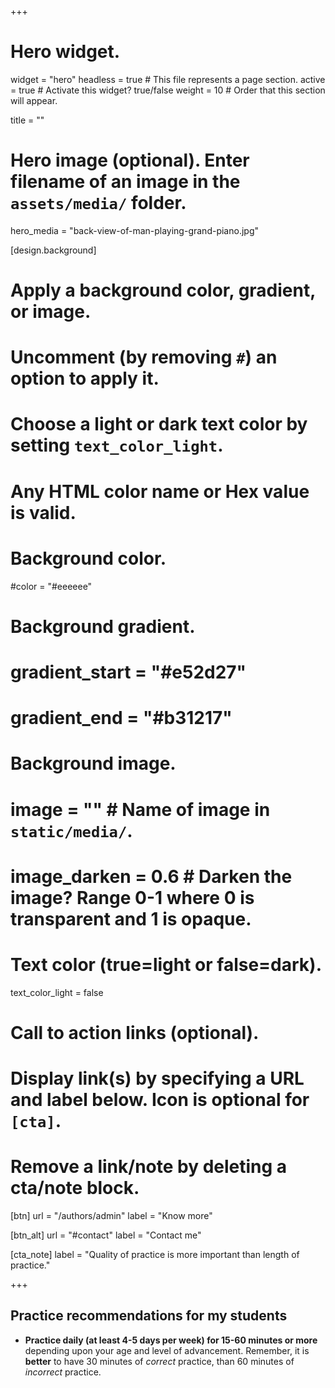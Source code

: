 +++
# Hero widget.
widget = "hero"
headless = true  # This file represents a page section.
active = true  # Activate this widget? true/false
weight = 10  # Order that this section will appear.

title = ""

# Hero image (optional). Enter filename of an image in the `assets/media/` folder.
hero_media = "back-view-of-man-playing-grand-piano.jpg"

[design.background]
  # Apply a background color, gradient, or image.
  #   Uncomment (by removing `#`) an option to apply it.
  #   Choose a light or dark text color by setting `text_color_light`.
  #   Any HTML color name or Hex value is valid.

  # Background color.
  #color = "#eeeeee"

  # Background gradient.
  # gradient_start = "#e52d27"
  # gradient_end = "#b31217"

  # Background image.
  # image = ""  # Name of image in `static/media/`.
  # image_darken = 0.6  # Darken the image? Range 0-1 where 0 is transparent and 1 is opaque.

  # Text color (true=light or false=dark).
  text_color_light = false

# Call to action links (optional).
#   Display link(s) by specifying a URL and label below. Icon is optional for `[cta]`.
#   Remove a link/note by deleting a cta/note block.
[btn]
  url = "/authors/admin"
  label = "Know more"

[btn_alt]
  url = "#contact"
  label = "Contact me"

[cta_note]
  label = "Quality of practice is more important than length of practice."

+++

## Practice recommendations for my students

* **Practice daily (at least 4-5 days per week) for 15-60 minutes or more** depending upon your age and level of advancement. Remember, it is **better** to have 30 minutes of _correct_ practice, than 60 minutes of _incorrect_ practice.
